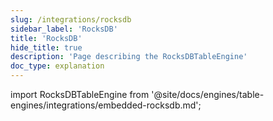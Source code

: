 ```yaml
---
slug: /integrations/rocksdb
sidebar_label: 'RocksDB'
title: 'RocksDB'
hide_title: true
description: 'Page describing the RocksDBTableEngine'
doc_type: explanation
---
```


import RocksDBTableEngine from '@site/docs/engines/table-engines/integrations/embedded-rocksdb.md';

<RocksDBTableEngine/>
